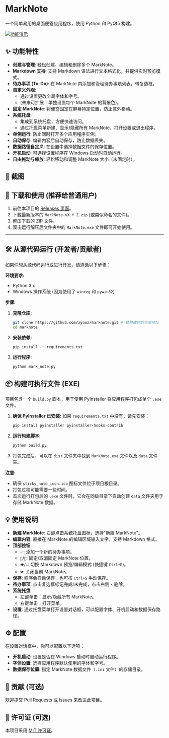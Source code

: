 # MarkNote

一个简单易用的桌面便签应用程序，使用 Python 和 PyQt5 构建。

[![功能演示](https://img.shields.io/badge/演示-功能-blue)](link-to-demo-video-or-gif) <!-- 你可以替换成演示视频或GIF链接 -->

## ✨ 功能特性

*   **创建与管理**: 轻松创建、编辑和删除多个 MarkNote。
*   **Markdown 支持**: 支持 Markdown 语法进行文本格式化，并提供实时预览模式。
*   **待办事项 (To-Do)**: 在 MarkNote 内添加和管理待办事项列表，带复选框。
*   **自定义外观**: 
    *   通过设置更改全局字体和字号。
    *   (未来可扩展：单独设置每个 MarkNote 的背景色)。
*   **固定 MarkNote**: 将便签固定在屏幕特定位置，防止意外移动。
*   **系统托盘**: 
    *   集成到系统托盘，方便快速访问。
    *   通过托盘菜单新建、显示/隐藏所有 MarkNote、打开设置或退出程序。
*   **单例运行**: 防止同时打开多个应用程序实例。
*   **自动保存**: 编辑内容后自动保存，防止数据丢失。
*   **数据路径自定义**: 在设置中选择数据文件的保存位置。
*   **开机启动**: 可选择设置程序在 Windows 启动时自动运行。
*   **自由拖动与缩放**: 轻松移动和调整 MarkNote 大小（未固定时）。

## 📸 截图 

<!-- 在这里添加你的应用截图 -->
<!-- 例如： -->
<!-- <img src="screenshots/main_window.png" width="400" alt="主界面"> -->
<!-- <img src="screenshots/settings_dialog.png" width="400" alt="设置对话框"> -->

## 🚀 下载和使用 (推荐给普通用户)

1.  前往本项目的 [Releases 页面](link-to-your-github-releases)。
2.  下载最新版本的 `MarkNote-vX.Y.Z.zip` (或类似命名的文件)。
3.  解压下载的 ZIP 文件。
4.  双击运行解压后文件夹中的 `MarkNote.exe` 文件即可开始使用。

---

## 🛠️ 从源代码运行 (开发者/贡献者)

如果你想从源代码运行或进行开发，请遵循以下步骤：

**环境要求:**
*   Python 3.x
*   Windows 操作系统 (因为使用了 `winreg` 和 `pywin32`)

**步骤:**
1.  **克隆仓库:**
    ```bash
    git clone https://github.com/xyooz/marknote.git # 替换成你的仓库地址
    cd marknote
    ```

2.  **安装依赖:**
    ```bash
    pip install -r requirements.txt
    ```

3.  **运行程序:**
    ```bash
    python mark_note.py
    ```

## 📦 构建可执行文件 (EXE)

项目包含一个 `build.py` 脚本，用于使用 PyInstaller 将应用程序打包成单个 `.exe` 文件。

1.  **确保 PyInstaller 已安装:** 如果 `requirements.txt` 中没有，请先安装：
    ```bash
    pip install pyinstaller pyinstaller-hooks-contrib
    ```

2.  **运行构建脚本:**
    ```bash
    python build.py
    ```

3.  打包完成后，可以在 `dist` 文件夹中找到 `MarkNote.exe` 文件以及 `data` 文件夹。

**注意:**

*   确保 `sticky_note_icon.ico` 图标文件位于项目根目录。
*   打包过程可能需要一些时间。
*   首次运行打包后的 `.exe` 文件时，它会在同级目录下自动创建 `data` 文件夹用于存储 MarkNote 数据。

## 💡 使用说明

*   **新建 MarkNote**: 右键点击系统托盘图标，选择"新建 MarkNote"。
*   **编辑内容**: 直接在 MarkNote 的编辑区域输入文字，支持 Markdown 格式。
*   **顶部按钮**: 
    *   `✅`: 添加一个新的待办事项。
    *   `📌`/`📍`: 固定/取消固定 MarkNote 位置。
    *   `👁️`/`✏️`: 切换 Markdown 预览/编辑模式 (快捷键 `Ctrl+E`)。
    *   `❌`: 关闭当前 MarkNote。
*   **保存**: 程序会自动保存，也可按 `Ctrl+S` 手动保存。
*   **待办事项**: 点击复选框标记完成/未完成，点击右侧 `×` 删除。
*   **系统托盘**: 
    *   左键单击：显示/隐藏所有 MarkNote。
    *   右键单击：打开菜单。
*   **设置**: 通过托盘菜单打开设置对话框，可以配置字体、开机启动和数据保存路径。

## ⚙️ 配置

在设置对话框中，你可以配置以下选项：

*   **开机启动**: 设置是否在 Windows 启动时自动运行程序。
*   **字体设置**: 选择应用程序默认使用的字体和字号。
*   **数据保存位置**: 指定 MarkNote 数据文件（`.ini` 文件）的存储目录。

## 🤝 贡献 (可选)

欢迎提交 Pull Requests 或 Issues 来改进此项目。

## 📄 许可证 (可选)

本项目采用 [MIT 许可证](LICENSE)。 <!-- 如果你有许可证文件 --> 